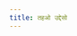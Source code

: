 ```yaml
---
title: तहओ उद्देसो
---
```

<!-- 
तमेव अवियाणंता, विसमंसि अकोविया ।
मच्छा वेसालिया चेव, उदगस्सSभियागमे ॥२॥

उदगस्सSप्पभावेणं, सुक्कंमि घातमिंति उ ।
ढंकेहि व कंकेहिं य, आमिसत्थेहिं ते दुही ॥3॥

एवं तु समणा एगे, वट्टमाणसुहेसिणो ।
मच्छा वेसालिया चेव, घायमेसंतिSणंतसो ॥४॥

इणमण्णं तु अण्णाणं, इहमेगेसिमाहियं ।
देवउत्ते अयं लोए, बंभउते त्ति आवरे ॥

ईसरेण कडे लोए, पहाणाए तहावरे ।
जीवाSजीवसमाउत्ते, सुह-दुक्खसमण्णिए ॥

सयंभुणा कडे लोए, इइ वुत्तं महेसिणा ।
मारेण संथुया माया, तेण जोए असासए ॥

माहणा समणा एगे, आह अंडकडे जगे ।
असो तत्तमकासी य, अयाणंता मुसं वए ॥

सएहिं परियाएहिं लोयं, बूया कडे त्ति य ।
तत्तं ते वियाणंती ण, विणासि कयाइ वि ॥

अमणुण्णसमुप्पायं, दुक्खमेव वियाणिया ।
समुप्पायमयाणंता, कहं णाहिंति संवरं ॥

सुद्धे अपावए आया, इहमेगेसि आहियं |
पुणो कीडा-पदोसेणं, से तत्थ अवरज्झइ ॥

इह संवुडे मुणी जाए, पच्छा होइ अपावए ।
वियडं व जहा भुज्जो, णीरयं सरयं तहा ॥

एयाणुवीए मेहावी, बंभचेरे ण ते वसे ।
पुढो पावाउया सव्वे, अक्खायारो सयं सयं ॥

सए सए उवट्ठाणे, सिद्धिमेव ण अण्णहा ।
अहो इहेव वसवत्ती, सव्वकामसमप्पिए ॥

सिद्धा य तो अरोगा य, इहमेगेसिं आहियं ।
सिद्धिमेव पुराकाउं, सासए गढिया णरा ॥

असंवुडा अणाईयं, भमिहिंति पुणो पुणो ।
कप्पकालमुवज्जंति, ठाणा आसुर किव्विसिय॥ 

त्ति बेमि॥

॥ तइओ उद्देसो समत्तो ॥ -->